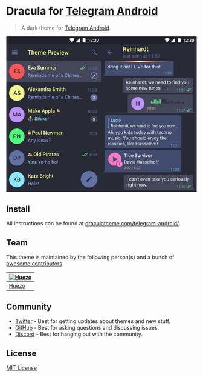 # Dracula for [Telegram Android](https://play.google.com/store/apps/details?id=org.telegram.messenger)

> A dark theme for [Telegram Android](https://play.google.com/store/apps/details?id=org.telegram.messenger).

![Screenshot](./screenshot.png)

## Install

All instructions can be found at [draculatheme.com/telegram-android/](https://draculatheme.com/telegram-android/).

## Team

This theme is maintained by the following person(s) and a bunch of [awesome contributors](https://github.com/dracula/telegram-android/graphs/contributors).

| [![Huezo](https://avatars0.githubusercontent.com/u/15940634?s=70)](https://github.com/huezo) |
| -------------------------------------------------------------------------------------------- |
| [Huezo](https://github.com/huezo)                                                            |

## Community

- [Twitter](https://twitter.com/draculatheme) - Best for getting updates about themes and new stuff.
- [GitHub](https://github.com/dracula/dracula-theme/discussions) - Best for asking questions and discussing issues.
- [Discord](https://draculatheme.com/discord-invite) - Best for hanging out with the community.

## License

[MIT License](./LICENSE)
